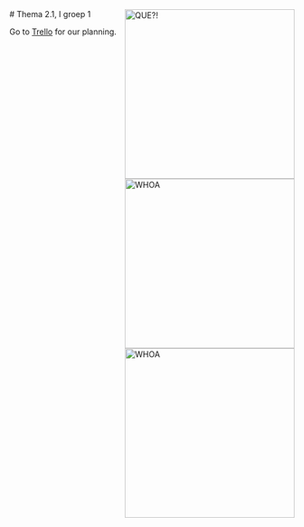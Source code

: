 <img src="http://puu.sh/8f76Y" width="300" title="QUE?!" style="float:right"/>  
<img src="http://i.imgur.com/prKuD9O.gif" width="300" title="WHOA" style="float:right"/>
<img src="http://i.imgur.com/YiwxQKy.gif" width="300" title="WHOA" style="float:right"/>
# Thema 2.1, I groep 1

Go to [Trello](https://trello.com/b/q3iyydCd/thema-2-1-i) for our planning.
